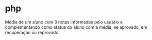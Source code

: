 # php

Média de um aluno com 3 notas informadas pelo usuário e complementando como status do aluno com a média, se aprovado, em recuperação ou reprovado.
